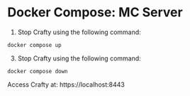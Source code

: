# Docker Compose: MC Server

1. Stop Crafty using the following command:
```
docker compose up
```

3. Stop Crafty using the following command:
```
docker compose down 
```

Access Crafty at: https://localhost:8443
